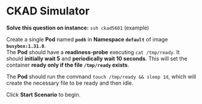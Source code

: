 # CKAD Simulator

**Solve this question on instance:** `ssh ckad5601` (example)

Create a single **Pod** named **`pod6`** in **Namespace `default`** of image **`busybox:1.31.0`**.  
The **Pod** should have a **readiness-probe** executing `cat /tmp/ready`. It should **initially wait 5** and **periodically wait 10 seconds**. This will set the container **ready only if the file `/tmp/ready` exists**.

The **Pod** should run the command `touch /tmp/ready && sleep 1d`, which will create the necessary file to be ready and then idle. 

Click **Start Scenario** to begin.

